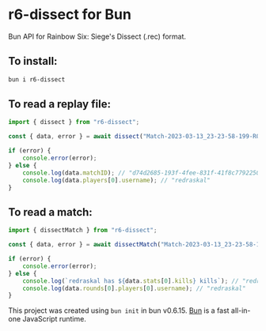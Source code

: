 # r6-dissect for Bun

Bun API for Rainbow Six: Siege's Dissect (.rec) format.

## To install:

```bash
bun i r6-dissect
```

## To read a replay file:

```ts
import { dissect } from "r6-dissect";

const { data, error } = await dissect("Match-2023-03-13_23-23-58-199-R01.rec");

if (error) {
	console.error(error);
} else {
	console.log(data.matchID); // "d74d2685-193f-4fee-831f-41f8c7792250"
	console.log(data.players[0].username); // "redraskal"
}
```

## To read a match:

```ts
import { dissectMatch } from "r6-dissect";

const { data, error } = await dissectMatch("Match-2023-03-13_23-23-58-199/");

if (error) {
	console.error(error);
} else {
	console.log(`redraskal has ${data.stats[0].kills} kills`); // "redraskal has 6 kills"
	console.log(data.rounds[0].players[0].username); // "redraskal"
}
```

This project was created using `bun init` in bun v0.6.15. [Bun](https://bun.sh) is a fast all-in-one JavaScript runtime.
